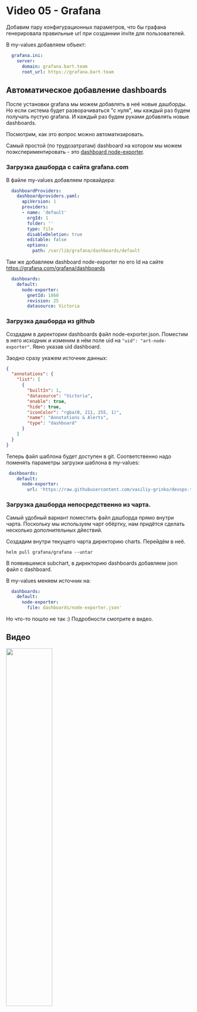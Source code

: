 # Video 05 - Grafana

Добавим пару конфигурационных параметров, что бы графана генерировала правильные url при созданнии invite
для пользователей.

В my-values добавляем объект:

```yaml
  grafana.ini:
    server:
      domain: grafana.bart.team
      root_url: https://grafana.bart.team
```

## Автоматическое добавление dashboards

После установки grafana мы можем добавлять в неё новые дашборды. Но если система будет разворачиваться "с нуля",
мы каждый раз будем получать пустую grafana. И каждый раз будем руками добавлять новые dashboards.

Посмотрим, как это вопрос можно автоматизировать. 

Самый простой (по трудозатратам) dashboard на котором мы можем поэкспериментировать - это 
[dashboard node-exporter](https://grafana.com/grafana/dashboards/1860).

### Загрузка дашборда с сайта grafana.com

В файле my-values добавляем провайдера:

```yaml
  dashboardProviders:
    dashboardproviders.yaml:
      apiVersion: 1
      providers:
      - name: 'default'
        orgId: 1
        folder: ''
        type: file
        disableDeletion: true
        editable: false
        options:
          path: /var/lib/grafana/dashboards/default
```

Там же добавляем dashboard node-exporter по его Id на сайте https://grafana.com/grafana/dashboards

```yaml
  dashboards:
    default:
      node-exporter:
        gnetId: 1860
        revision: 25
        datasource: Victoria
```

### Загрузка дашборда из github

Создадим в директории dashboards файл node-exporter.json. Поместим в него исходник и изменим в
нём поле uid на `"uid": "art-node-exporter"`. Явно указав uid dashboard.

Заодно сразу укажем источник данных:

```json
{
  "annotations": {
    "list": [
      {
        "builtIn": 1,
        "datasource": "Victoria",
        "enable": true,
        "hide": true,
        "iconColor": "rgba(0, 211, 255, 1)",
        "name": "Annotations & Alerts",
        "type": "dashboard"
      }
    ]
  }
}
```

Теперь файл шаблона будет доступен в git. Соответственно надо поменять
параметры загрузки шаблона в my-values:

```yaml
 dashboards:
    default:
      node-exporter:
        url: 'https://raw.githubusercontent.com/vasiliy-grinko/devops-tools/monitoring/monitoring/video05/dashboards/node-exporter.json'
```

### Загрузка дашборда непосредственно из чарта.

Самый удобный вариант поместить файл дашборда прямо внутри чарта. Поскольку мы используем чарт обёртку, нам
придётся сделать несколько дополнительных дйествий.

Создадим внутри текущего чарта директорию charts. Перейдём в неё.

    helm pull grafana/grafana --untar

В появившемся subchart, в директорию dashboards добавляем json файл с dashboard.

В my-values меняем источник на:

```yaml
  dashboards:
    default:
      node-exporter:
        file: dashboards/node-exporter.json'
```

Но что-то пошло не так :) Подробности смотрите в видео.

## Видео

[<img src="https://img.youtube.com/vi/kJpfUTRP2L8/maxresdefault.jpg" width="50%">](https://youtu.be/kJpfUTRP2L8)